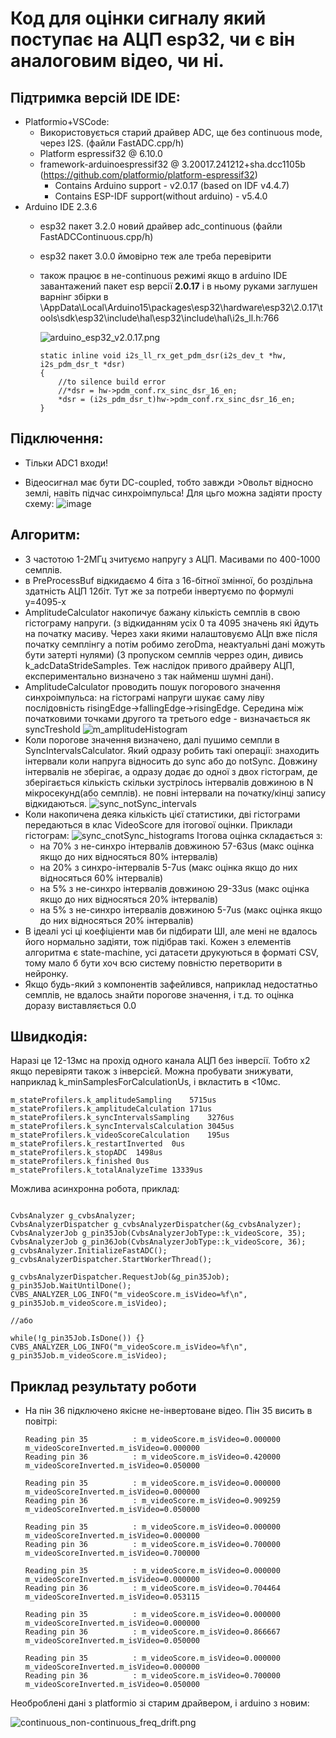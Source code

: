 # Код для оцінки сигналу який поступає на АЦП esp32, чи є він аналоговим відео, чи ні.

## Підтримка версій IDE IDE:
- Platformio+VSCode:
    - Використовується старий драйвер ADC, ще без continuous mode, через I2S. (файли FastADC.cpp/h)
    - Platform espressif32 @ 6.10.0
    - framework-arduinoespressif32 @ 3.20017.241212+sha.dcc1105b (https://github.com/platformio/platform-espressif32)
        - Contains Arduino support - v2.0.17 (based on IDF v4.4.7)
        - Contains ESP-IDF support(without arduino) - v5.4.0
- Arduino IDE 2.3.6
    - esp32 пакет 3.2.0 новий драйвер adc_continuous (файли FastADCContinuous.cpp/h)
	- esp32 пакет 3.0.0 ймовірно теж але треба перевірити
	- також працює в не-continuous режимі якщо в arduino IDE завантажений пакет esp версії **2.0.17** і в ньому руками заглушен варнінг збірки в \AppData\Local\Arduino15\packages\esp32\hardware\esp32\2.0.17\tools\sdk\esp32\include\hal\esp32\include\hal\i2s_ll.h:766
		
		![arduino_esp32_v2.0.17.png](arduino_esp32_v2.0.17.png)	
		
		```
		static inline void i2s_ll_rx_get_pdm_dsr(i2s_dev_t *hw, i2s_pdm_dsr_t *dsr)
		{
			//to silence build error
			//*dsr = hw->pdm_conf.rx_sinc_dsr_16_en;
			*dsr = (i2s_pdm_dsr_t)hw->pdm_conf.rx_sinc_dsr_16_en;
		}
		```

## Підключення: 

- Тільки ADC1 входи!

- Відеосигнал має бути DC-coupled, тобто завжди >0вольт відносно землі, навіть підчас синхроімпульса!
Для цьго можна задіяти просту схему:
![image](Схема_підключення.png)

## Алгоритм:

- З частотою 1-2МГц зчитуємо напругу з АЦП. Масивами по 400-1000 семплів.
- в PreProcessBuf відкидаємо 4 біта з 16-бітної змінної, бо роздільна здатність АЦП 12біт. Тут же за потреби інвертуємо по формулі y=4095-x
- AmplitudeCalculator накопичує бажану кількість семплів в свою гістограму напруги. (з відкиданням усіх 0 та 4095 значень які йдуть на початку масиву. Через хаки якими налаштовуємо АЦп вже після початку семплінгу а потім робимо zeroDma, неактуальні дані можуть бути затерті нулями) (З пропуском семплів черрез один, дивись k_adcDataStrideSamples. Теж наслідок привого драйверу АЦП, експериментально визначено з так найменш шумні дані).
- AmplitudeCalculator проводить пошук погорового значення синхроімпульса: на гістограмі напруги шукає саму ліву послідовність risingEdge->fallingEdge->risingEdge. Середина між початковими точками другого та третього edge - визначається як syncTreshold
    ![m_amplitudeHistogram](m_amplitudeHistogram.png)
- Коли порогове значення визначено, далі пушимо семпли в SyncIntervalsCalculator. Який одразу робить такі операції: знаходить інтервали коли напруга відносить до sync або до notSync. Довжину інтервалів не зберігає, а одразу додає до одної з двох гістограм, де зберігається кількість скільки зустрілось інтервалів довжиною в N мікросекунд(або семплів). не повні інтервали на початку/кінці запису відкидаються.
![sync_notSync_intervals](sync_notSync_intervals.png)
- Коли накопичена деяка кількість цієї статистики, дві гістограми передаються в клас VideoScore для ітогової оцінки. 
Приклади гістограм: 
![sync_cnotSync_histograms](sync_cnotSync_histograms.png)
Ітогова оцінка складається з:
    - на 70% з не-синхро інтервалів довжиною 57-63us (макс оцінка якщо до них відносяться 80% інтервалів)
    - на 20% з синхро-інтервалів 5-7us (макс оцінка якщо до них відносяться 60% інтервалів)
    - на 5% з не-синхро інтервалів довжиною 29-33us (макс оцінка якщо до них відносяться 20% інтервалів)
    - на 5% з не-синхро інтервалів довжиною 5-7us (макс оцінка якщо до них відносяться 20% інтервалів)
- В ідеалі усі ці коефіціенти мав би підбирати ШІ, але мені не вдалось його нормально задіяти, тож підібрав такі. Кожен з елементів алгоритма є state-machine, усі датасети друкуються в форматі CSV, тому мало б бути хоч всю систему повністю перетворити в нейронку.
- Якщо будь-який з компонентів зафейлився, наприклад недостатньо семплів, не вдалось знайти порогове значення, і т.д. то оцінка доразу виставляється 0.0

## Швидкодія:

Наразі це 12-13мс на прохід одного канала АЦП без інверсії. Тобто х2 якщо перевіряти також з інверсієй. Можна пробувати знижувати, наприклад k_minSamplesForCalculationUs, і вкластить в <10мс.
```
m_stateProfilers.k_amplitudeSampling	5715us
m_stateProfilers.k_amplitudeCalculation	171us
m_stateProfilers.k_syncIntervalsSampling	3276us
m_stateProfilers.k_syncIntervalsCalculation	3045us
m_stateProfilers.k_videoScoreCalculation	195us
m_stateProfilers.k_restartInverted	0us
m_stateProfilers.k_stopADC	1498us
m_stateProfilers.k_finished	0us
m_stateProfilers.k_totalAnalyzeTime	13339us
```

Можлива асинхронна робота, приклад:
```

CvbsAnalyzer g_cvbsAnalyzer;
CvbsAnalyzerDispatcher g_cvbsAnalyzerDispatcher(&g_cvbsAnalyzer);
CvbsAnalyzerJob g_pin35Job(CvbsAnalyzerJobType::k_videoScore, 35);
CvbsAnalyzerJob g_pin36Job(CvbsAnalyzerJobType::k_videoScore, 36);
g_cvbsAnalyzer.InitializeFastADC();
g_cvbsAnalyzerDispatcher.StartWorkerThread();

g_cvbsAnalyzerDispatcher.RequestJob(&g_pin35Job);
g_pin35Job.WaitUntilDone();
CVBS_ANALYZER_LOG_INFO("m_videoScore.m_isVideo=%f\n", g_pin35Job.m_videoScore.m_isVideo);

//або

while(!g_pin35Job.IsDone()) {}
CVBS_ANALYZER_LOG_INFO("m_videoScore.m_isVideo=%f\n", g_pin35Job.m_videoScore.m_isVideo);
```



## Приклад результату роботи

- На пін 36 підключено якісне не-інвертоване відео. Пін 35 висить в повітрі:
    ```
    Reading pin 35          : m_videoScore.m_isVideo=0.000000 m_videoScoreInverted.m_isVideo=0.000000
	Reading pin 36          : m_videoScore.m_isVideo=0.420000 m_videoScoreInverted.m_isVideo=0.050000

	Reading pin 35          : m_videoScore.m_isVideo=0.000000 m_videoScoreInverted.m_isVideo=0.000000
	Reading pin 36          : m_videoScore.m_isVideo=0.909259 m_videoScoreInverted.m_isVideo=0.050000

	Reading pin 35          : m_videoScore.m_isVideo=0.000000 m_videoScoreInverted.m_isVideo=0.000000
	Reading pin 36          : m_videoScore.m_isVideo=0.700000 m_videoScoreInverted.m_isVideo=0.700000

	Reading pin 35          : m_videoScore.m_isVideo=0.000000 m_videoScoreInverted.m_isVideo=0.000000
	Reading pin 36          : m_videoScore.m_isVideo=0.704464 m_videoScoreInverted.m_isVideo=0.053115

	Reading pin 35          : m_videoScore.m_isVideo=0.000000 m_videoScoreInverted.m_isVideo=0.000000
	Reading pin 36          : m_videoScore.m_isVideo=0.866667 m_videoScoreInverted.m_isVideo=0.050000

	Reading pin 35          : m_videoScore.m_isVideo=0.000000 m_videoScoreInverted.m_isVideo=0.000000
	Reading pin 36          : m_videoScore.m_isVideo=0.700000 m_videoScoreInverted.m_isVideo=0.050000
	```


Необроблені дані з platformio зі старим драйвером, і arduino з новим:


![continuous_non-continuous_freq_drift.png](continuous_non-continuous_freq_drift.png)